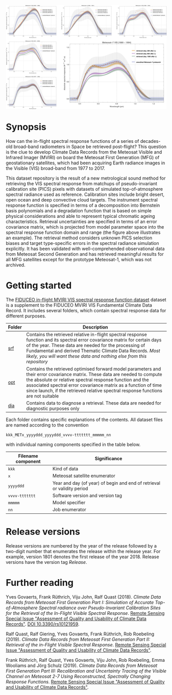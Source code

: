 <img alt="METEOSAT MVIRI spectral response functions"
        src="https://github.com/FIDUCEO/FCDR_MVIRISRF/blob/master/graphicalabstract.png"
        style="display:block; margin:auto"
        title="METEOSAT MVIRI spectral response functions"> 
        
# Synopsis

How can the in-flight spectral response functions of a series of decades-old broad-band radiometers in Space be retrieved post-flight? This question is the clue to develop Climate Data Records from the Meteosat Visible and Infrared Imager (MVIRI) on board the Meteosat First Generation (MFG) of geostationary satellites, which had been acquiring Earth radiance images in the Visible (VIS) broad-band from 1977 to 2017.

This dataset repository is the result of a new metrological sound method for retrieving the VIS spectral response from matchups of pseudo-invariant calibration site (PICS) pixels with datasets of simulated top-of-atmosphere spectral radiance used as reference. Calibration sites include bright desert, open ocean and deep convective cloud targets. The instrument spectral response function is specified in terms of a decomposition into Bernstein basis polynomials and a degradation function that is based on simple physical considerations and able to represent typical chromatic ageing characteristics. Retrieval uncertainties are specified in terms of an error covariance matrix, which is projected from model parameter space into the spectral response function domain and range (the figure above illustrates an example). The retrieval method considers unknown PICS selection biases and target type-specific errors in the spectral radiance simulation explicitly. It has been validated with well-comprehended observational data from Meteosat Second Generation and has retrieved meaningful results for all MFG satellites except for the prototype Meteosat-1, which was not archived.


# Getting started

The [FIDUCEO in-flight MVIRI VIS spectral response function dataset](https://github.com/FIDUCEO/FCDR_MVIRISRF) dataset is a supplement to the FIDUCEO MVIRI VIS Fundamental Climate Data Record. It includes several folders, which contain spectral response data for different purposes.

| Folder | Description |
|--------|-------------|
| [srf](https://github.com/FIDUCEO/FCDR_MVIRISRF/tree/master/srf) | Contains the retrieved relative in-flight spectral response function and its spectral error covariance matrix for certain days of the year. These data are needed for the processing of Fundamental and derived Thematic Climate Data Records. *Most likely, you will want these data and nothing else from this repository* |
| [opt](https://github.com/FIDUCEO/FCDR_MVIRISRF/tree/master/opt) | Contains the retrieved optimised forward model parameters and their error covariance matrix. These data are needed to compute the absolute or relative spectral response function and the associated spectral error covariance matrix as a function of time since launch, if the retrieved relative spectral response functions are not suitable |
| [dia](https://github.com/FIDUCEO/FCDR_MVIRISRF/tree/master/dia) | Contains data to diagnose a retrieval. These data are needed for diagnostic purposes only |

Each folder contains specific explanations of the contents. All dataset files are named according to the convention

    kkk_METx_yyyyddd_yyyyddd_vvvv-ttttttt_mmmmm_nn

with individual naming components specified in the table below.  

| **Filename component** | **Significance**                 |
|------------------------|----------------------------------|
| `kkk`                  | Kind of data                     |
| `x`                    | Meteosat satellite enumerator    |
| `yyyyddd`              | Year and day (of year) of begin and end of retrieval or validity period |
| `vvvv-ttttttt`         | Software version and version tag |
| `mmmmm`                | Model specifier                  |
| `nn`                   | Job enumerator                   |


# Release versions

Release versions are numbered by the year of the release followed by a two-digit number that enumerates the release within the release year. For example, version 1801 denotes the first release of the year 2018. Release versions have the version tag *Release*.


# Further reading

Yves Govaerts, Frank Rüthrich, Viju John, Ralf Quast (2018).
*Climate Data Records from Meteosat First Generation Part I: Simulation of Accurate Top-of-Atmosphere Spectral radiance over Pseudo-Invariant Calibration Sites for the Retrieval of the In-Flight Visible Spectral Response*.
[Remote Sensing Special Issue "Assessment of Quality and Usability of Climate Data Records"](https://www.mdpi.com/journal/remotesensing/special_issues/assessment_cdr).
[DOI 10.3390/rs10121959](https://doi.org/10.3390/rs10121959).

Ralf Quast, Ralf Giering, Yves Govaerts, Frank Rüthrich, Rob Roebeling (2019).
*Climate Data Records from Meteosat First Generation Part II: Retrieval of the in-Flight Visible Spectral Response*.
[Remote Sensing Special Issue "Assessment of Quality and Usability of Climate Data Records"](https://www.mdpi.com/journal/remotesensing/special_issues/assessment_cdr).

Frank Rüthrich, Ralf Quast, Yves Govaerts, Viju John, Rob Roebeling, Emma Wooliams and Jörg Schulz (2019).
*Climate Data Records from Meteosat First Generation Part III: Recalibration and Uncertainty Tracing of the Visible Channel on Meteosat 2-7 Using Reconstructed, Spectrally Changing Response Functions*.
[Remote Sensing Special Issue "Assessment of Quality and Usability of Climate Data Records"](https://www.mdpi.com/journal/remotesensing/special_issues/assessment_cdr).
